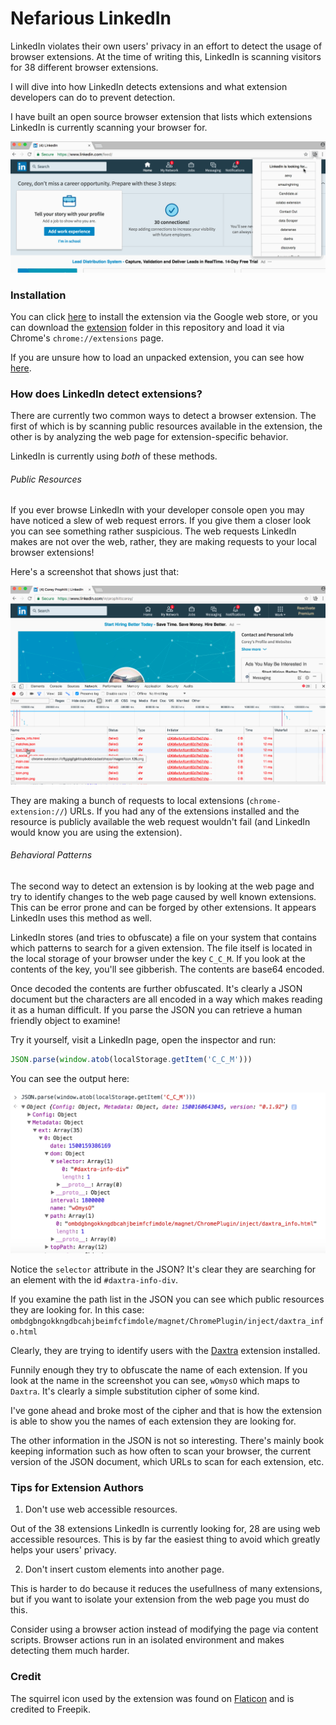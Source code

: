# Nefarious LinkedIn 

LinkedIn violates their own users' privacy in an effort to detect the usage of 
browser extensions. At the time of writing this, LinkedIn is scanning visitors 
for 38 different browser extensions. 

I will dive into how LinkedIn detects extensions and what extension developers 
can do to prevent detection. 

I have built an open source browser extension that lists which extensions 
LinkedIn is currently scanning your browser for.

![Demo](images/demo.gif?raw=true "Nefarious LinkedIn Extension Demo")

### Installation 

You can click [here](https://chrome.google.com/webstore/detail/nefarious-linkedin/mpkhbmjfapljfhjopagghpfgbmghjpah)
to install the extension via the Google web store, or you can download the 
[extension](./extension) folder in this repository and load it via Chrome's 
`chrome://extensions` page.

If you are unsure how to load an unpacked extension, you can see how [here](https://developer.chrome.com/extensions/getstarted#unpacked).

### How does LinkedIn detect extensions?

There are currently two common ways to detect a browser extension. The first of
which is by scanning public resources available in the extension, the other is
by analyzing the web page for extension-specific behavior. 

LinkedIn is currently using _both_ of these methods. 

###### Public Resources

If you ever browse LinkedIn with your developer console open you may have noticed
a slew of web request errors. If you give them a closer look you can see something
rather suspicious. The web requests LinkedIn makes are not over the web, rather, 
they are making requests to your local browser extensions!

Here's a screenshot that shows just that: 

![LinkedIn Spying](./images/spying.gif "LinkedIn Spying")

They are making a bunch of requests to local extensions (`chrome-extension://`)
URLs. If you had any of the extensions installed and the resource is publicly 
available the web request wouldn't fail (and LinkedIn would know you are using
the extension). 

###### Behavioral Patterns

The second way to detect an extension is by looking at the web page and try to
identify changes to the web page caused by well known extensions. This can be
error prone and can be forged by other extensions. It appears LinkedIn uses this
method as well. 

LinkedIn stores (and tries to obfuscate) a file on your system that contains 
which patterns to search for a given extension. The file itself is located in
the local storage of your browser under the key `C_C_M`. If you look at the 
contents of the key, you'll see gibberish. The contents are base64 encoded. 

Once decoded the contents are further obfuscated. It's clearly a JSON document 
but the characters are all encoded in a way which makes reading it as a human 
difficult. If you parse the JSON you can retrieve a human friendly object to
examine!

Try it yourself, visit a LinkedIn page, open the inspector and run:

```javascript 
JSON.parse(window.atob(localStorage.getItem('C_C_M')))
```

You can see the output here: 

![Local Storage Contents](./images/localstorage.png?raw=true "Local Storage Contents")

Notice the `selector` attribute in the JSON? It's clear they are searching for 
an element with the id `#daxtra-info-div`. 

If you examine the path list in the JSON you can see which public resources they
are looking for. In this case: `ombdgbngokkngdbcahjbeimfcfimdole/magnet/ChromePlugin/inject/daxtra_info.html`

Clearly, they are trying to identify users with the 
[Daxtra](https://chrome.google.com/webstore/detail/daxtra-magnet/ombdgbngokkngdbcahjbeimfcfimdole?hl=en) 
extension installed.

Funnily enough they try to obfuscate the name of each extension. If you look at
the name in the screenshot you can see, `wOmysO` which maps to `Daxtra`. It's 
clearly a simple substitution cipher of some kind. 

I've gone ahead and broke most of the cipher and that is how the extension is 
able to show you the names of each extension they are looking for.

The other information in the JSON is not so interesting. There's mainly book
keeping information such as how often to scan your browser, the current version
of the JSON document, which URLs to scan for each extension, etc.

### Tips for Extension Authors

1. Don't use web accessible resources.

Out of the 38 extensions LinkedIn is currently looking for, 28 are using web 
accessible resources. This is by far the easiest thing to avoid which greatly
helps your users' privacy. 

2. Don't insert custom elements into another page. 

This is harder to do because it reduces the usefullness of many extensions, but
if you want to isolate your extension from the web page you must do this. 

Consider using a browser action instead of modifying the page via content 
scripts. Browser actions run in an isolated environment and makes detecting them
much harder.
    
### Credit 

The squirrel icon used by the extension was found on 
[Flaticon](http://www.flaticon.com/) and is credited to Freepik. 
